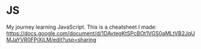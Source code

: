 # JS
My journey learning JavaScript.
This is a cheatsheet I made: https://docs.google.com/document/d/1DAvtegKtSPcBOt1VGS0aMLtVB2JqUMJaYVR0FPjXjLM/edit?usp=sharing

